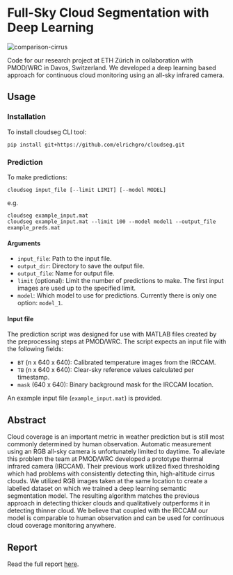 # Full-Sky Cloud Segmentation with Deep Learning

![comparison-cirrus](https://user-images.githubusercontent.com/10598816/116904443-fa76bc00-ac3d-11eb-9a11-52c97a67d95e.png)

Code for our research project at ETH Zürich in collaboration with PMOD/WRC in Davos, Switzerland. We developed a deep learning based approach for continuous cloud monitoring using an all-sky infrared camera.


## Usage

### Installation

To install cloudseg CLI tool:

```shell
pip install git+https://github.com/elrichgro/cloudseg.git
```

### Prediction

To make predictions:

```shell
cloudseg input_file [--limit LIMIT] [--model MODEL]
```

e.g.

```shell
cloudseg example_input.mat
cloudseg example_input.mat --limit 100 --model model1 --output_file example_preds.mat
```

#### Arguments

- `input_file`: Path to the input file.
- `output_dir`: Directory to save the output file.
- `output_file`: Name for output file.
- `limit` (optional): Limit the number of predictions to make. The first input images are used up to the specified limit.
- `model`: Which model to use for predictions. Currently there is only one option: `model_1`.

#### Input file

The prediction script was designed for use with MATLAB files created by the
preprocessing steps at PMOD/WRC. The script expects an input file with the following fields:

- `BT` (n x 640 x 640): Calibrated temperature images from the IRCCAM.
- `TB` (n x 640 x 640): Clear-sky reference values calculated per timestamp.
- `mask` (640 x 640): Binary background mask for the IRCCAM location.

An example input file (`example_input.mat`) is provided.

## Abstract

Cloud coverage is an important metric in weather prediction but is still most commonly determined by human observation. Automatic measurement using an RGB all-sky camera is unfortunately limited to daytime. To alleviate this problem the team at PMOD/WRC developed a prototype thermal infrared camera (IRCCAM). Their previous work utilized fixed thresholding which had problems with consistently detecting thin, high-altitude cirrus clouds. We utilized RGB images taken at the same location to create a labelled dataset on which we trained a deep learning semantic segmentation model. The resulting algorithm matches the previous approach in detecting thicker clouds and qualitatively outperforms it in detecting thinner cloud. We believe that coupled with the IRCCAM our model is comparable to human observation and can be used for continuous cloud coverage monitoring anywhere.

## Report

Read the full report [here](report.pdf).
